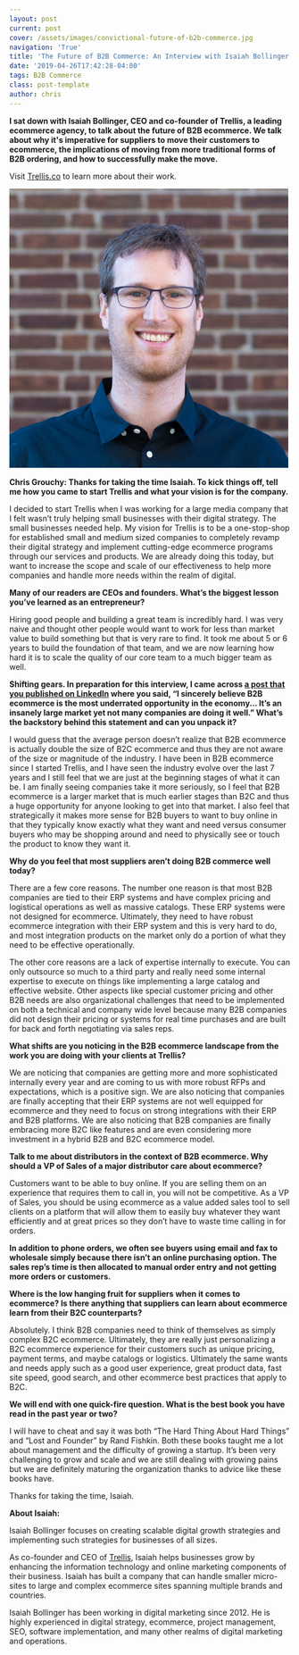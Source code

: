```yaml
---
layout: post
current: post
cover: /assets/images/convictional-future-of-b2b-commerce.jpg
navigation: 'True'
title: 'The Future of B2B Commerce: An Interview with Isaiah Bollinger'
date: '2019-04-26T17:42:28-04:00'
tags: B2B Commerce
class: post-template
author: chris
---
```

**I sat down with Isaiah Bollinger, CEO and co-founder of Trellis, a leading ecommerce agency, to talk about the future of B2B ecommerce. We talk about why it's imperative for suppliers to move their customers to ecommerce, the implications of moving from more traditional forms of B2B ordering, and how to successfully make the move.**

Visit [Trellis.co](https://trellis.co/) to learn more about their work.

![trellis](/assets/images/isaiah.jpeg)

**Chris Grouchy: Thanks for taking the time Isaiah. To kick things off, tell me how you came to start Trellis and what your vision is for the company.**

I decided to start Trellis when I was working for a large media company that I felt wasn’t truly helping small businesses with their digital strategy. The small businesses needed help. My vision for Trellis is to be a one-stop-shop for established small and medium sized companies to completely revamp their digital strategy and implement cutting-edge ecommerce programs through our services and products. We are already doing this today, but want to increase the scope and scale of our effectiveness to help more companies and handle more needs within the realm of digital.



**Many of our readers are CEOs and founders. What’s the biggest lesson you’ve learned as an entrepreneur?**

Hiring good people and building a great team is incredibly hard. I was very naive and thought other people would want to work for less than market value to build something but that is very rare to find. It took me about 5 or 6 years to build the foundation of that team, and we are now learning how hard it is to scale the quality of our core team to a much bigger team as well.



**Shifting gears. In preparation for this interview, I came across [a post that you published on LinkedIn](https://www.linkedin.com/feed/update/urn:li:activity:6505189666063474688) where you said, “I sincerely believe B2B ecommerce is the most underrated opportunity in the economy... It’s an insanely large market yet not many companies are doing it well.” What’s the backstory behind this statement and can you unpack it?**

I would guess that the average person doesn’t realize that B2B ecommerce is actually double the size of B2C ecommerce and thus they are not aware of the size or magnitude of the industry. I have been in B2B ecommerce since I started Trellis, and I have seen the industry evolve over the last 7 years and I still feel that we are just at the beginning stages of what it can be. I am finally seeing companies take it more seriously, so I feel that B2B ecommerce is a larger market that is much earlier stages than B2C and thus a huge opportunity for anyone looking to get into that market. I also feel that strategically it makes more sense for B2B buyers to want to buy online in that they typically know exactly what they want and need versus consumer buyers who may be shopping around and need to physically see or touch the product to know they want it.



**Why do you feel that most suppliers aren’t doing B2B commerce well today?**

There are a few core reasons. The number one reason is that most B2B companies are tied to their ERP systems and have complex pricing and logistical operations as well as massive catalogs. These ERP systems were not designed for ecommerce. Ultimately, they need to have robust ecommerce integration with their ERP system and this is very hard to do, and most integration products on the market only do a portion of what they need to be effective operationally.

The other core reasons are a lack of expertise internally to execute. You can only outsource so much to a third party and really need some internal expertise to execute on things like implementing a large catalog and effective website. Other aspects like special customer pricing and other B2B needs are also organizational challenges that need to be implemented on both a technical and company wide level because many B2B companies did not design their pricing or systems for real time purchases and are built for back and forth negotiating via sales reps.



**What shifts are you noticing in the B2B ecommerce landscape from the work you are doing with your clients at Trellis?**

We are noticing that companies are getting more and more sophisticated internally every year and are coming to us with more robust RFPs and expectations, which is a positive sign. We are also noticing that companies are finally accepting that their ERP systems are not well equipped for ecommerce and they need to focus on strong integrations with their ERP and B2B platforms. We are also noticing that B2B companies are finally embracing more B2C like features and are even considering more investment in a hybrid B2B and B2C ecommerce model.



**Talk to me about distributors in the context of B2B ecommerce. Why should a VP of Sales of a major distributor care about ecommerce?**

Customers want to be able to buy online. If you are selling them on an experience that requires them to call in, you will not be competitive. As a VP of Sales, you should be using ecommerce as a value added sales tool to sell clients on a platform that will allow them to easily buy whatever they want efficiently and at great prices so they don’t have to waste time calling in for orders.



**In addition to phone orders, we often see buyers using email and fax to wholesale simply because there isn’t an online purchasing option. The sales rep’s time is then allocated to manual order entry and not getting more orders or customers.**

**Where is the low hanging fruit for suppliers when it comes to ecommerce? Is there anything that suppliers can learn about ecommerce learn from their B2C counterparts?**

Absolutely. I think B2B companies need to think of themselves as simply complex B2C ecommerce. Ultimately, they are really just personalizing a B2C ecommerce experience for their customers such as unique pricing, payment terms, and maybe catalogs or logistics. Ultimately the same wants and needs apply such as a good user experience, great product data, fast site speed, good search, and other ecommerce best practices that apply to B2C.



**We will end with one quick-fire question. What is the best book you have read in the past year or two?**

I will have to cheat and say it was both “The Hard Thing About Hard Things” and “Lost and Founder” by Rand Fishkin. Both these books taught me a lot about management and the difficulty of growing a startup. It’s been very challenging to grow and scale and we are still dealing with growing pains but we are definitely maturing the organization thanks to advice like these books have.

Thanks for taking the time, Isaiah.



**About Isaiah:**

Isaiah Bollinger focuses on creating scalable digital growth strategies and implementing such strategies for businesses of all sizes.

As co-founder and CEO of [Trellis](https://trellis.co/), Isaiah helps businesses grow by enhancing the information technology and online marketing components of their business. Isaiah has built a company that can handle smaller micro-sites to large and complex ecommerce sites spanning multiple brands and countries.

Isaiah Bollinger has been working in digital marketing since 2012. He is highly experienced in digital strategy, ecommerce, project management, SEO, software implementation, and many other realms of digital marketing and operations.

